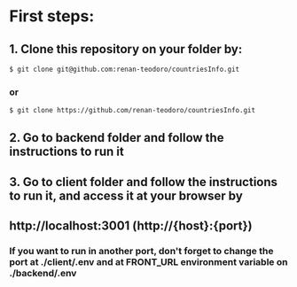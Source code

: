 # First steps:

## 1. Clone this repository on your folder by:
```bash
$ git clone git@github.com:renan-teodoro/countriesInfo.git
```
### or

```bash
$ git clone https://github.com/renan-teodoro/countriesInfo.git
```

## 2. Go to backend folder and follow the instructions to run it

## 3. Go to client folder and follow the instructions to run it, and access it at your browser by
## http://localhost:3001 (http://{host}:{port})

### If you want to run in another port, don't forget to change the port at ./client/.env and at FRONT_URL environment variable on ./backend/.env